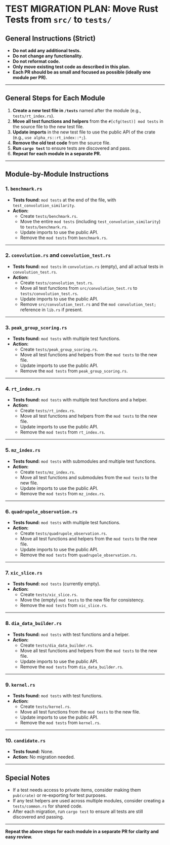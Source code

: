 # TEST MIGRATION PLAN: Move Rust Tests from `src/` to `tests/`

## General Instructions (Strict)

- **Do not add any additional tests.**
- **Do not change any functionality.**
- **Do not reformat code.**
- **Only move existing test code as described in this plan.**
- **Each PR should be as small and focused as possible (ideally one module per PR).**

---

## General Steps for Each Module

1. **Create a new test file in `/tests`** named after the module (e.g., `tests/rt_index.rs`).
2. **Move all test functions and helpers** from the `#[cfg(test)] mod tests` in the source file to the new test file.
3. **Update imports** in the new test file to use the public API of the crate (e.g., `use alpha_rs::rt_index::*;`).
4. **Remove the old test code** from the source file.
5. **Run `cargo test`** to ensure tests are discovered and pass.
6. **Repeat for each module in a separate PR.**

---

## Module-by-Module Instructions

### 1. `benchmark.rs`

- **Tests found:** `mod tests` at the end of the file, with `test_convolution_similarity`.
- **Action:**
  - Create `tests/benchmark.rs`.
  - Move the entire `mod tests` (including `test_convolution_similarity`) to `tests/benchmark.rs`.
  - Update imports to use the public API.
  - Remove the `mod tests` from `benchmark.rs`.

---

### 2. `convolution.rs` and `convolution_test.rs`

- **Tests found:** `mod tests` in `convolution.rs` (empty), and all actual tests in `convolution_test.rs`.
- **Action:**
  - Create `tests/convolution_test.rs`.
  - Move all test functions from `src/convolution_test.rs` to `tests/convolution_test.rs`.
  - Update imports to use the public API.
  - Remove `src/convolution_test.rs` and the `mod convolution_test;` reference in `lib.rs` if present.

---

### 3. `peak_group_scoring.rs`

- **Tests found:** `mod tests` with multiple test functions.
- **Action:**
  - Create `tests/peak_group_scoring.rs`.
  - Move all test functions and helpers from the `mod tests` to the new file.
  - Update imports to use the public API.
  - Remove the `mod tests` from `peak_group_scoring.rs`.

---

### 4. `rt_index.rs`

- **Tests found:** `mod tests` with multiple test functions and a helper.
- **Action:**
  - Create `tests/rt_index.rs`.
  - Move all test functions and helpers from the `mod tests` to the new file.
  - Update imports to use the public API.
  - Remove the `mod tests` from `rt_index.rs`.

---

### 5. `mz_index.rs`

- **Tests found:** `mod tests` with submodules and multiple test functions.
- **Action:**
  - Create `tests/mz_index.rs`.
  - Move all test functions and submodules from the `mod tests` to the new file.
  - Update imports to use the public API.
  - Remove the `mod tests` from `mz_index.rs`.

---

### 6. `quadrupole_observation.rs`

- **Tests found:** `mod tests` with multiple test functions.
- **Action:**
  - Create `tests/quadrupole_observation.rs`.
  - Move all test functions and helpers from the `mod tests` to the new file.
  - Update imports to use the public API.
  - Remove the `mod tests` from `quadrupole_observation.rs`.

---

### 7. `xic_slice.rs`

- **Tests found:** `mod tests` (currently empty).
- **Action:**
  - Create `tests/xic_slice.rs`.
  - Move the (empty) `mod tests` to the new file for consistency.
  - Remove the `mod tests` from `xic_slice.rs`.

---

### 8. `dia_data_builder.rs`

- **Tests found:** `mod tests` with test functions and a helper.
- **Action:**
  - Create `tests/dia_data_builder.rs`.
  - Move all test functions and helpers from the `mod tests` to the new file.
  - Update imports to use the public API.
  - Remove the `mod tests` from `dia_data_builder.rs`.

---

### 9. `kernel.rs`

- **Tests found:** `mod tests` with test functions.
- **Action:**
  - Create `tests/kernel.rs`.
  - Move all test functions from the `mod tests` to the new file.
  - Update imports to use the public API.
  - Remove the `mod tests` from `kernel.rs`.

---

### 10. `candidate.rs`

- **Tests found:** None.
- **Action:** No migration needed.

---

## Special Notes

- If a test needs access to private items, consider making them `pub(crate)` or re-exporting for test purposes.
- If any test helpers are used across multiple modules, consider creating a `tests/common.rs` for shared code.
- After each migration, run `cargo test` to ensure all tests are still discovered and passing.

---

**Repeat the above steps for each module in a separate PR for clarity and easy review.**